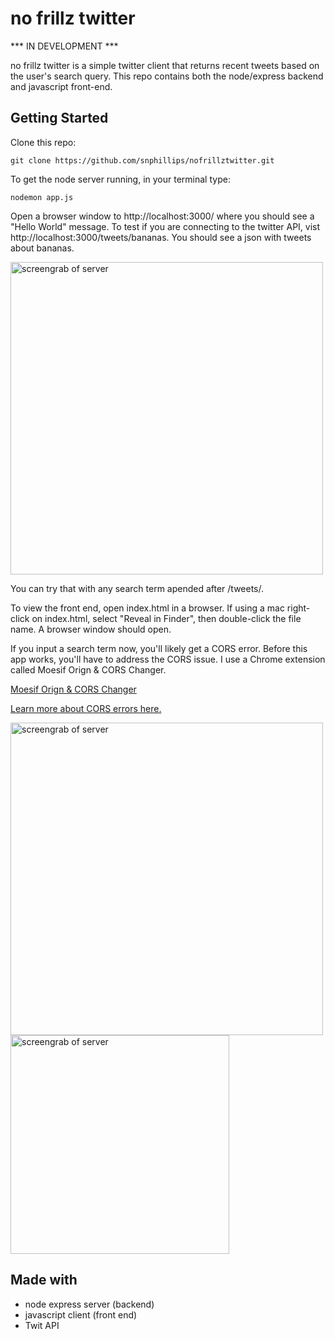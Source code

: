 # no frillz twitter

*** IN DEVELOPMENT ***

no frillz twitter is a simple twitter client that returns recent tweets based on the user's search query. This repo contains both the node/express backend and javascript front-end.

## Getting Started

Clone this repo:

`git clone https://github.com/snphillips/nofrillztwitter.git`

To get the node server running, in your terminal type:

`nodemon app.js`

Open a browser window to http://localhost:3000/ where you should see a "Hello World" message.
To test if you are connecting to the twitter API, vist http://localhost:3000/tweets/bananas. You should see a json with tweets about bananas.

<img src="https://i.imgur.com/3bvGapG.png" width="500" alt="screengrab of server">
     
You can try that with any search term apended after /tweets/.


To view the front end, open index.html in a browser. If using a mac right-click on index.html, select "Reveal in Finder", then double-click the file name. A browser window should open. 

If you input a search term now, you'll likely get a CORS error. Before this app works, you'll have to address the CORS issue. I use a Chrome extension called Moesif Orign & CORS Changer. 


[Moesif Orign & CORS Changer](https://chrome.google.com/webstore/detail/moesif-orign-cors-changer/digfbfaphojjndkpccljibejjbppifbc/related?hl=en-US)

[Learn more about CORS errors here.](https://medium.com/@dtkatz/3-ways-to-fix-the-cors-error-and-how-access-control-allow-origin-works-d97d55946d9)


<img src="https://i.imgur.com/9R8ZeTH.png" width="500" alt="screengrab of server">
<img src="https://i.imgur.com/Rm7rTyO.png" width="350" alt="screengrab of server">




## Made with
- node express server (backend)
- javascript client (front end)
- Twit API
